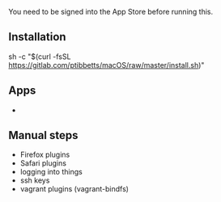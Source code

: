 You need to be signed into the App Store before running this.

## Installation
sh -c "$(curl -fsSL https://gitlab.com/ptibbetts/macOS/raw/master/install.sh)"

## Apps

- 

## Manual steps

- Firefox plugins
- Safari plugins
- logging into things
- ssh keys
- vagrant plugins (vagrant-bindfs)
